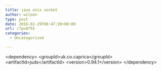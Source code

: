 ```yaml
---
title: java unix socket
author: wiloon
type: post
date: 2016-02-29T08:47:20+00:00
url: /?p=8755
categories:
  - Uncategorized

---
```

&lt;dependency&gt;
   &lt;groupId&gt;uk.co.caprica&lt;/groupId&gt;
   &lt;artifactId&gt;juds&lt;/artifactId&gt;
   &lt;version&gt;0.94.1&lt;/version&gt;
&lt;/dependency&gt;


